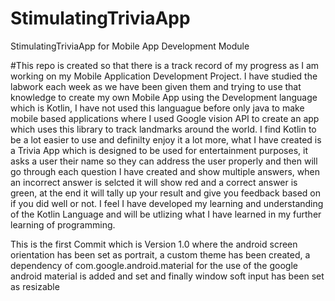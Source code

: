 # StimulatingTriviaApp
StimulatingTriviaApp for Mobile App Development Module

#This repo is created so that there is a track record of my progress as I am working on my Mobile Application Development Project.
I have studied the labwork each week as we have been given them and trying to use that knowledge to create my own Mobile App using
the Development language which is Kotlin, I have not used this languague before only java to make mobile based applications where I used
Google vision API to create an app which uses this library to track landmarks around the world. I find Kotlin to be a lot easier to use and 
definilty enjoy it a lot more, what I have created is a Trivia App which is designed to be used for entertainment purposes, it asks a user their name
so they can address the user properly and then will go through each question I have created and show multiple answers, when an incorrect answer is selcted it will
show red and a correct answer is green, at the end it will tally up your result and give you feedback based on if you did well or not. 
I feel I have developed my learning and understanding of the Kotlin Language and will be utlizing what I have learned in my further learning of programming.

This is the first Commit which is Version 1.0 where the android screen orientation has been set as portrait, a custom theme has been created, a dependency of com.google.android.material for the use of the google android material is added and set and finally window soft input has been set as resizable

